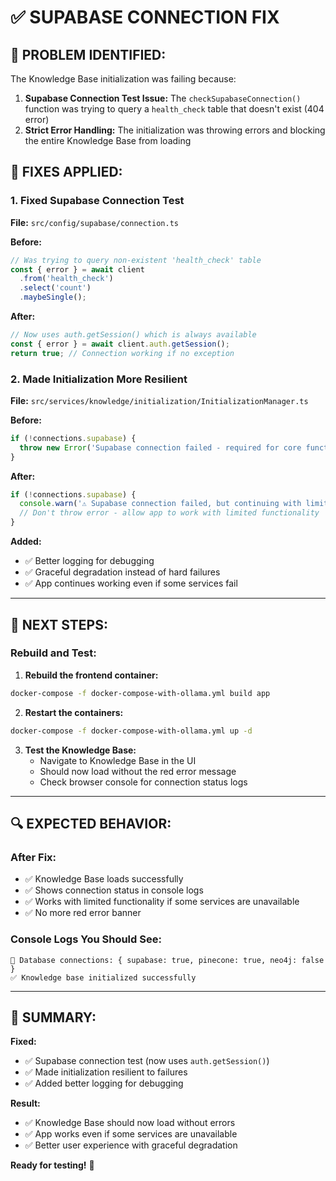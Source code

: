 # ✅ SUPABASE CONNECTION FIX

## 🎯 **PROBLEM IDENTIFIED:**

The Knowledge Base initialization was failing because:

1. **Supabase Connection Test Issue:** The `checkSupabaseConnection()` function was trying to query a `health_check` table that doesn't exist (404 error)
2. **Strict Error Handling:** The initialization was throwing errors and blocking the entire Knowledge Base from loading

## 🔧 **FIXES APPLIED:**

### **1. Fixed Supabase Connection Test**
**File:** `src/config/supabase/connection.ts`

**Before:**
```typescript
// Was trying to query non-existent 'health_check' table
const { error } = await client
  .from('health_check')
  .select('count')
  .maybeSingle();
```

**After:**
```typescript
// Now uses auth.getSession() which is always available
const { error } = await client.auth.getSession();
return true; // Connection working if no exception
```

### **2. Made Initialization More Resilient**
**File:** `src/services/knowledge/initialization/InitializationManager.ts`

**Before:**
```typescript
if (!connections.supabase) {
  throw new Error('Supabase connection failed - required for core functionality');
}
```

**After:**
```typescript
if (!connections.supabase) {
  console.warn('⚠️ Supabase connection failed, but continuing with limited functionality');
  // Don't throw error - allow app to work with limited functionality
}
```

**Added:**
- ✅ Better logging for debugging
- ✅ Graceful degradation instead of hard failures
- ✅ App continues working even if some services fail

---

## 🚀 **NEXT STEPS:**

### **Rebuild and Test:**

1. **Rebuild the frontend container:**
```bash
docker-compose -f docker-compose-with-ollama.yml build app
```

2. **Restart the containers:**
```bash
docker-compose -f docker-compose-with-ollama.yml up -d
```

3. **Test the Knowledge Base:**
   - Navigate to Knowledge Base in the UI
   - Should now load without the red error message
   - Check browser console for connection status logs

---

## 🔍 **EXPECTED BEHAVIOR:**

### **After Fix:**
- ✅ Knowledge Base loads successfully
- ✅ Shows connection status in console logs
- ✅ Works with limited functionality if some services are unavailable
- ✅ No more red error banner

### **Console Logs You Should See:**
```
🔗 Database connections: { supabase: true, pinecone: true, neo4j: false }
✅ Knowledge base initialized successfully
```

---

## 🎯 **SUMMARY:**

**Fixed:**
- ✅ Supabase connection test (now uses `auth.getSession()`)
- ✅ Made initialization resilient to failures
- ✅ Added better logging for debugging

**Result:**
- ✅ Knowledge Base should now load without errors
- ✅ App works even if some services are unavailable
- ✅ Better user experience with graceful degradation

**Ready for testing!** 🚀
